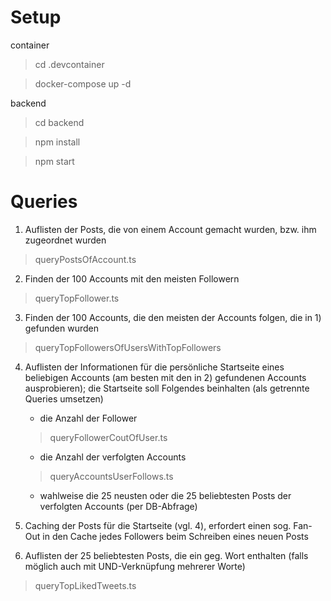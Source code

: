 # Setup
container
>cd .devcontainer

>docker-compose up -d


backend
>cd backend

>npm install

>npm start



# Queries
1. Auflisten der Posts, die von einem Account gemacht wurden, bzw. ihm zugeordnet wurden
> queryPostsOfAccount.ts

2. Finden der 100 Accounts mit den meisten Followern
> queryTopFollower.ts

3. Finden der 100 Accounts, die den meisten der Accounts folgen, die in 1) gefunden wurden
> queryTopFollowersOfUsersWithTopFollowers

4. Auflisten der Informationen für die persönliche Startseite eines beliebigen Accounts (am besten mit den in 2) gefundenen Accounts ausprobieren); die Startseite soll Folgendes beinhalten (als getrennte Queries umsetzen)
  
    * die Anzahl der Follower
    > queryFollowerCoutOfUser.ts

    * die Anzahl der verfolgten Accounts
    > queryAccountsUserFollows.ts

    * wahlweise die 25 neusten oder die 25 beliebtesten Posts der verfolgten Accounts (per DB-Abfrage)
    >

5. Caching der Posts für die Startseite (vgl. 4), erfordert einen sog. Fan-Out in den Cache jedes Followers beim Schreiben eines neuen Posts 
>

6. Auflisten der 25 beliebtesten Posts, die ein geg. Wort enthalten (falls möglich auch mit UND-Verknüpfung mehrerer Worte)
> queryTopLikedTweets.ts
